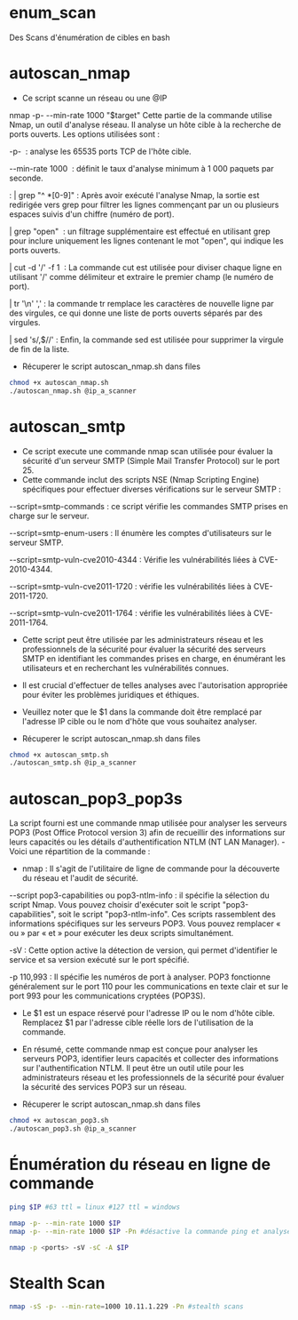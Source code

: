 # enum_scan
Des Scans d'énumération de cibles en bash

# autoscan_nmap
- Ce script scanne un réseau ou une @IP
   
nmap -p- --min-rate 1000 "$target" 
Cette partie de la commande utilise Nmap, un outil d'analyse réseau. Il analyse un hôte cible à la recherche de ports ouverts. Les options utilisées sont :

-p- 
: analyse les 65535 ports TCP de l'hôte cible.

--min-rate 1000 
: définit le taux d'analyse minimum à 1 000 paquets par seconde.

: | grep "^ *[0-9]"
: Après avoir exécuté l'analyse Nmap, la sortie est redirigée vers grep pour filtrer les lignes commençant par un ou plusieurs espaces suivis d'un chiffre (numéro de port).

| grep "open" 
: un filtrage supplémentaire est effectué en utilisant grep pour inclure uniquement les lignes contenant le mot "open", qui indique les ports ouverts.

| cut -d '/' -f 1 
: La commande cut est utilisée pour diviser chaque ligne en utilisant '/' comme délimiteur et extraire le premier champ (le numéro de port).

| tr '\n' ',' 
: la commande tr remplace les caractères de nouvelle ligne par des virgules, ce qui donne une liste de ports ouverts séparés par des virgules.

| sed 's/,$//' 
: Enfin, la commande sed est utilisée pour supprimer la virgule de fin de la liste.

- Récuperer le script autoscan_nmap.sh dans files

```bash
chmod +x autoscan_nmap.sh
./autoscan_nmap.sh @ip_a_scanner
```
  
# autoscan_smtp

- Ce script execute une commande nmap scan utilisée pour évaluer la sécurité d'un serveur SMTP (Simple Mail Transfer Protocol) sur le port 25.
- Cette commande inclut des scripts NSE (Nmap Scripting Engine) spécifiques pour effectuer diverses vérifications sur le serveur SMTP :

--script=smtp-commands : ce script vérifie les commandes SMTP prises en charge sur le serveur.

--script=smtp-enum-users : Il énumère les comptes d'utilisateurs sur le serveur SMTP.

--script=smtp-vuln-cve2010-4344 : Vérifie les vulnérabilités liées à CVE-2010-4344.

--script=smtp-vuln-cve2011-1720 : vérifie les vulnérabilités liées à CVE-2011-1720.

--script=smtp-vuln-cve2011-1764 : vérifie les vulnérabilités liées à CVE-2011-1764.

- Cette script peut être utilisée par les administrateurs réseau et les professionnels de la sécurité pour évaluer la sécurité des serveurs SMTP en identifiant les commandes prises en charge, en énumérant les utilisateurs et en recherchant les vulnérabilités connues.
- Il est crucial d'effectuer de telles analyses avec l'autorisation appropriée pour éviter les problèmes juridiques et éthiques.
- Veuillez noter que le $1 dans la commande doit être remplacé par l'adresse IP cible ou le nom d'hôte que vous souhaitez analyser.

- Récuperer le script autoscan_nmap.sh dans files
```bash
chmod +x autoscan_smtp.sh
./autoscan_smtp.sh @ip_a_scanner
```
# autoscan_pop3_pop3s

La script fourni est une commande nmap utilisée pour analyser les serveurs POP3 (Post Office Protocol version 3) afin de recueillir des informations sur leurs capacités ou les détails d'authentification NTLM (NT LAN Manager). - Voici une répartition de la commande :

- nmap : Il s'agit de l'utilitaire de ligne de commande pour la découverte du réseau et l'audit de sécurité.

--script pop3-capabilities ou pop3-ntlm-info : il spécifie la sélection du script Nmap. Vous pouvez choisir d'exécuter soit le script "pop3-capabilities", soit le script "pop3-ntlm-info". Ces scripts rassemblent des informations spécifiques sur les serveurs POP3. Vous pouvez remplacer « ou » par « et » pour exécuter les deux scripts simultanément.

-sV : Cette option active la détection de version, qui permet d'identifier le service et sa version exécuté sur le port spécifié.

-p 110,993 : Il spécifie les numéros de port à analyser. POP3 fonctionne généralement sur le port 110 pour les communications en texte clair et sur le port 993 pour les communications cryptées (POP3S).

- Le $1 est un espace réservé pour l'adresse IP ou le nom d'hôte cible. Remplacez $1 par l'adresse cible réelle lors de l'utilisation de la commande.

- En résumé, cette commande nmap est conçue pour analyser les serveurs POP3, identifier leurs capacités et collecter des informations sur l'authentification NTLM. Il peut être un outil utile pour les administrateurs réseau et les professionnels de la sécurité pour évaluer la sécurité des services POP3 sur un réseau.

- Récuperer le script autoscan_nmap.sh dans files
```bash
chmod +x autoscan_pop3.sh
./autoscan_pop3.sh @ip_a_scanner
```

# Énumération du réseau en ligne de commande
```bash
ping $IP #63 ttl = linux #127 ttl = windows
```

```bash
nmap -p- --min-rate 1000 $IP
nmap -p- --min-rate 1000 $IP -Pn #désactive la commande ping et analyse uniquement les ports
```

```bash
nmap -p <ports> -sV -sC -A $IP
```

# Stealth Scan
```bash
nmap -sS -p- --min-rate=1000 10.11.1.229 -Pn #stealth scans
```
